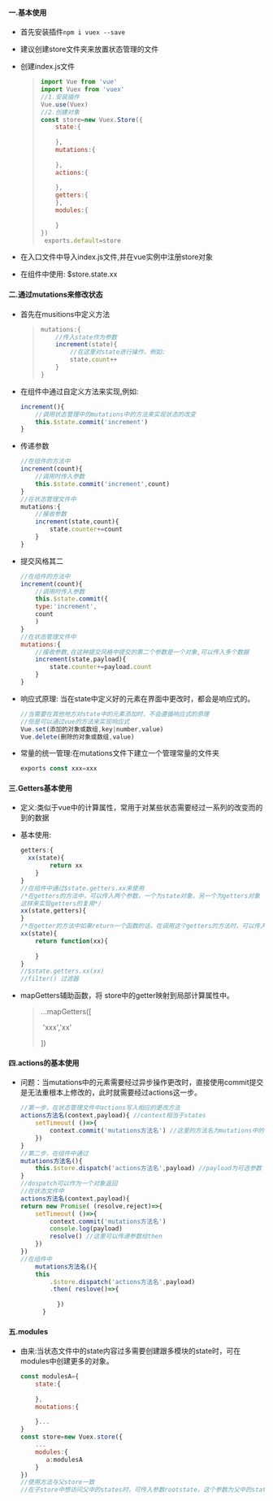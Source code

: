 #### 一.基本使用

- 首先安装插件`npm i vuex --save`

- 建议创建store文件夹来放置状态管理的文件

- 创建index.js文件

  > ```js
  > import Vue from 'vue'
  > import Vuex from 'vuex'
  > //1.安装插件
  > Vue.use(Vuex)
  > //2.创建对象
  > const store=new Vuex.Store({
  >     state:{
  >         
  >     },
  >     mutations:{
  >         
  >     },
  >     actions:{
  >         
  >     },
  >     getters:{
  >     },
  >     modules:{
  >         
  >     }
  > })
  >  exports.default=store
  > ```

- 在入口文件中导入index.js文件,并在vue实例中注册store对象

- 在组件中使用: $store.state.xx
  

#### 二.通过mutations来修改状态

- 首先在musitions中定义方法

  > ```js
  > mutations:{
  >     //传入state作为参数
  >     increment(state){
  >         //在这里对state进行操作，例如:
  >         state.count++
  >     }
  > }
  > ```

- 在组件中通过自定义方法来实现,例如:

  ```js
  increment(){
      //调用状态管理中的mutations中的方法来实现状态的改变
      this.$state.commit('increment')
  }
  ```

- 传递参数

  ```js
  //在组件的方法中
  increment(count){
      //调用时传入参数
      this.$state.commit('increment',count)
  }
  //在状态管理文件中
  mutations:{
      //接收参数
      increment(state,count){
          state.counter+=count
      }
  }
  ```

- 提交风格其二

  ```js
  //在组件的方法中
  increment(count){
      //调用时传入参数
      this.$state.commit({
      type:'increment',
      count
      )
  }
  //在状态管理文件中
  mutations:{
      //接收参数,在这种提交风格中提交的第二个参数是一个对象,可以传入多个数据
      increment(state,payload){
          state.counter+=payload.count
      }
  }
  ```

- 响应式原理: 当在state中定义好的元素在界面中更改时，都会是响应式的。

  ```js
  //当需要在其他地方对state中的元素添加时，不会遵循响应式的原理
  //但是可以通过vue的方法来实现响应式
  Vue.set(添加的对象或数组,key|number,value)
  Vue.delete(删除的对象或数组,value)
  ```

- 常量的统一管理:在mutations文件下建立一个管理常量的文件夹

  ```javascript
  exports const xxx=xxx
  ```

  

#### 三.Getters基本使用

- 定义:类似于vue中的计算属性，常用于对某些状态需要经过一系列的改变而的到的数据

- 基本使用:

  ```js
  getters:{
   	xx(state){
          return xx
      }   
  }
  //在组件中通过$state.getters.xx来使用
  /*在getters的方法中，可以传入两个参数，一个为state对象，另一个为getters对象
  这样来实现getters的复用*/
  xx(state,getters){
  }
  /*在getter的方法中如果return一个函数的话，在调用这个getters的方法时，可以传入参数使用*/
  xx(state){
      return function(xx){
          
      }
  }
  //$state.getters.xx(xx)
  //filter() 过滤器
  ```
  
- mapGetters辅助函数，将 store中的getter映射到局部计算属性中。

  > ...mapGetters([
  >
  > ​	'xxx','xx'
  >
  > ])

#### 四.actions的基本使用

- 问题：当mutations中的元素需要经过异步操作更改时，直接使用commit提交是无法重根本上修改的，此时就需要经过actions这一步。

  ```js
  //第一步，在状态管理文件中actions写入相应的更改方法
  actions方法名(context,payload){ //context相当于states
      setTimeout( ()=>{
          context.commit('mutations方法名') //这里的方法名为mutations中的修改方法
      })
  }
  //第二步，在组件中通过
  mutations方法名(){
      this.$store.dispatch('actions方法名',payload) //payload为可选参数
  }
  //dospatch可以作为一个对象返回
  //在状态文件中
  actions方法名(context,payload){ 
  return new Promise( (resolve,reject)=>{
      setTimeout( ()=>{
          context.commit('mutations方法名')
          console.log(payload)
          resolve() //这里可以传递参数给then
      })
  })
  //在组件中
      mutations方法名(){
      this
          .$store.dispatch('actions方法名',payload)
          .then( reslove()=>{
          
      		})
  		}		
  ```

#### 五.modules

- 由来:当状态文件中的state内容过多需要创建跟多模块的state时，可在modules中创建更多的对象。

  ```js
  const modulesA={
      state:{
          
      },
      moutations:{
          
      }...
  }
  const store=new Vuex.store({
      ...
      modules:{
         a:modulesA 
      }
  })
  //使用方法与父store一致
  //在子store中想访问父中的states时，可传入参数rootstate，这个参数为父中的state对象，rootgetters
  ```

  



